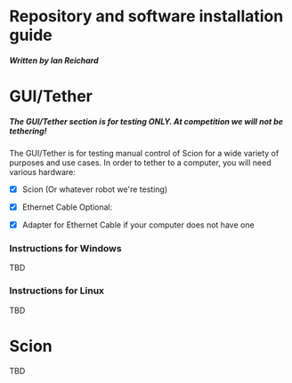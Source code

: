 # Repository and software installation guide

##### Written by Ian Reichard


# GUI/Tether

##### The GUI/Tether section is for testing ONLY. At competition we will not be tethering!

The GUI/Tether is for testing manual control of Scion for a wide variety of purposes and use cases. In order to tether to a computer, you will need various hardware:

- [x] Scion (Or whatever robot we're testing)
- [x] Ethernet Cable
Optional:
- [x] Adapter for Ethernet Cable if your computer does not have one 


### Instructions for Windows
TBD


### Instructions for Linux
TBD


# Scion
TBD
